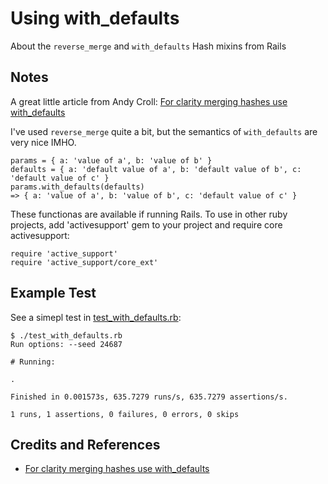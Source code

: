 # Using with_defaults

About the `reverse_merge` and `with_defaults` Hash mixins from Rails

## Notes

A great little article from Andy Croll:
[For clarity merging hashes use with_defaults](https://andycroll.com/ruby/with_defaults-clarity-when-merging-hashes/)

I've used `reverse_merge` quite a bit, but the semantics of `with_defaults` are very nice IMHO.

    params = { a: 'value of a', b: 'value of b' }
    defaults = { a: 'default value of a', b: 'default value of b', c: 'default value of c' }
    params.with_defaults(defaults)
    => { a: 'value of a', b: 'value of b', c: 'default value of c' }

These functionas are available if running Rails.
To use in other ruby projects, add 'activesupport' gem to your project
and require core activesupport:

    require 'active_support'
    require 'active_support/core_ext'

## Example Test

See a simepl test in [test_with_defaults.rb](./test_with_defaults.rb):

    $ ./test_with_defaults.rb
    Run options: --seed 24687

    # Running:

    .

    Finished in 0.001573s, 635.7279 runs/s, 635.7279 assertions/s.

    1 runs, 1 assertions, 0 failures, 0 errors, 0 skips

## Credits and References

* [For clarity merging hashes use with_defaults](https://andycroll.com/ruby/with_defaults-clarity-when-merging-hashes/)
